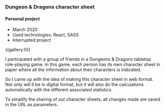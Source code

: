### Dungeon & Dragons character sheet
#### Personal project

* March 2020
* Used technologies: React, SASS
* Interrupted project

{{gallery:0}}

I participated with a group of friends in a Dungeons & Dragons tabletop role-playing game. In this game, each person has its own character sheet in paper where all the information about their characters is indicated.

So I came up with the idea of making this character sheet in web format. Not only will it be in digital format, but it will also do the calculations automatically with the different associated statistics.

To simplify the sharing of our character sheets, all changes made are saved in the URL as parameters.
